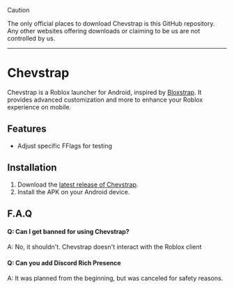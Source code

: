 > [!CAUTION]
> The only official places to download Chevstrap is this GitHub repository. Any other websites offering downloads or claiming to be us are not controlled by us.

---

# Chevstrap
Chevstrap is a Roblox launcher for Android, inspired by [Bloxstrap](https://github.com/bloxstraplabs/bloxstrap). It provides advanced customization and more to enhance your Roblox experience on mobile.

## Features

- Adjust specific FFlags for testing

## Installation

1. Download the [latest release of Chevstrap](https://github.com/FrosSky/Chevstrap/releases).
2. Install the APK on your Android device.

## F.A.Q

#### Q: Can I get banned for using Chevstrap?

A: No, it shouldn't. Chevstrap doesn't interact with the Roblox client

#### Q: Can you add Discord Rich Presence

A: It was planned from the beginning, but was canceled for safety reasons.
